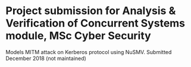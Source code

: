 # Project submission for Analysis & Verification of Concurrent Systems module, MSc Cyber Security
Models MITM attack on Kerberos protocol using NuSMV. Submitted December 2018 (not maintained)

